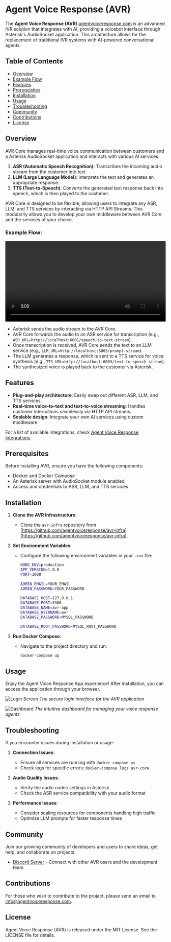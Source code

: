 # Agent Voice Response (AVR)

The **Agent Voice Response (AVR)** [agentvoiceresponse.com](https://www.agentvoiceresponse.com/) is an advanced IVR solution that integrates with AI, providing a voicebot interface through Asterisk's AudioSocket application. This architecture allows for the replacement of traditional IVR systems with AI-powered conversational agents.

## Table of Contents
- [Overview](#overview)
- [Example Flow](#example-flow)
- [Features](#features)
- [Prerequisites](#prerequisites)
- [Installation](#installation)
- [Usage](#usage)
- [Troubleshooting](#troubleshooting)
- [Community](#community)
- [Contributions](#contributions)
- [License](#license)

## Overview

AVR Core manages real-time voice communication between customers and a Asterisk AudioSocket application and interacts with various AI services:

1. **ASR (Automatic Speech Recognition)**: Transcribes the incoming audio stream from the customer into text 
2. **LLM (Large Language Model)**: Interprets the text and generates an appropriate response. 
3. **TTS (Text-to-Speech)**: Converts the generated text response back into speech, which is then played to the customer. 

AVR Core is designed to be flexible, allowing users to integrate any ASR, LLM, and TTS services by interacting via HTTP API Streams. This modularity allows you to develop your own middleware between AVR Core and the services of your choice.

### Example Flow:

<video width="100%" controls>
  <source src="./images/architecture.mp4" type="video/mp4">
  Your browser does not support the video tag.
</video>

- Asterisk sends the audio stream to the AVR Core.
- AVR Core forwards the audio to an ASR service for transcription (e.g., `ASR_URL=http://localhost:6001/speech-to-text-stream`).
- Once transcription is received, AVR Core sends the text to an LLM service (e.g., `LLM_URL=http://localhost:6005/prompt-stream`).
- The LLM generates a response, which is sent to a TTS service for voice synthesis (e.g., `TTS_URL=http://localhost:6003/text-to-speech-stream`).
- The synthesized voice is played back to the customer via Asterisk.


## Features
- **Plug-and-play architecture**: Easily swap out different ASR, LLM, and TTS services.
- **Real-time voice-to-text and text-to-voice streaming**: Handles customer interactions seamlessly via HTTP API streams.
- **Scalable design**: Integrate your own AI services using custom middleware.
  
For a list of available integrations, check [Agent Voice Response Integrations](https://github.com/orgs/agentvoiceresponse/repositories).

## Prerequisites

Before installing AVR, ensure you have the following components:

- Docker and Docker Compose
- An Asterisk server with AudioSocket module enabled
- Access and credentials to ASR, LLM, and TTS services 

## Installation

1. **Clone the AVR Infrastructure**: 
   - Clone the `avr-infra` repository from [https://github.com/agentvoiceresponse/avr-infra](https://github.com/agentvoiceresponse/avr-infra).

2. **Set Environment Variables**:
   - Configure the following environment variables in your `.env` file:
     ```bash
     NODE_ENV=production
     APP_VERSION=1.0.0
     PORT=3000
    
     ADMIN_EMAIL=YOUR_EMAIL
     ADMIN_PASSWORD=YOUR_PASSWORD
    
     DATABASE_HOST=127.0.0.1
     DATABASE_PORT=3306
     DATABASE_NAME=avr-app
     DATABASE_USERNAME=avr
     DATABASE_PASSWORD=MYSQL_PASSWORD
     
     DATABASE_ROOT_PASSWORD=MYSQL_ROOT_PASSWORD
     ```

3. **Run Docker Compose**:
   - Navigate to the project directory and run:
     ```bash
     docker-compose up
     ```

## Usage

Enjoy the Agent Voice Response App experience! After installation, you can access the application through your browser.

![Login Screen](./images/login.png)
*The secure login interface for the AVR application*

![Dashboard](./images/dashboard.png)
*The intuitive dashboard for managing your voice response agents*

## Troubleshooting

If you encounter issues during installation or usage:

1. **Connection Issues**:
   - Ensure all services are running with `docker-compose ps`
   - Check logs for specific errors: `docker-compose logs avr-core`

2. **Audio Quality Issues**:
   - Verify the audio codec settings in Asterisk
   - Check the ASR service compatibility with your audio format

3. **Performance Issues**:
   - Consider scaling resources for components handling high traffic
   - Optimize LLM prompts for faster response times

## Community

Join our growing community of developers and users to share ideas, get help, and collaborate on projects:

- [Discord Server](https://discord.gg/MUd3y7eGVF) - Connect with other AVR users and the development team

## Contributions

For those who wish to contribute to the project, please send an email to [info@agentvoiceresponse.com](mailto:info@agentvoiceresponse.com).

## License

Agent Voice Response (AVR) is released under the MIT License. See the LICENSE file for details.
